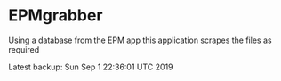 # EPMgrabber
Using a database from the EPM app this application scrapes the files as required


Latest backup: Sun Sep 1 22:36:01 UTC 2019
